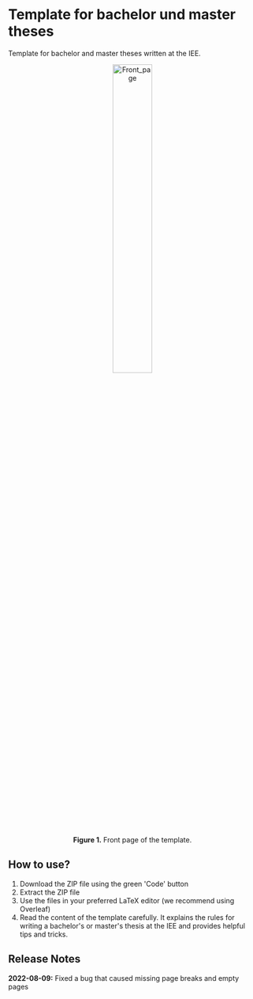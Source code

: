 # Template for bachelor und master theses
Template for bachelor and master theses written at the IEE.


<p align="center">
  <img src="Abbildungen/Front_page.png" alt="Front_page" width="40%" /></br>
  <b>Figure 1.</b> Front page of the template.
</p>

## How to use?
1) Download the ZIP file using the green 'Code' button
2) Extract the ZIP file
3) Use the files in your preferred LaTeX editor (we recommend using Overleaf)
4) Read the content of the template carefully. It explains the rules for writing a bachelor's or master's thesis at the IEE and provides helpful tips and tricks.

## Release Notes
**2022-08-09:** Fixed a bug that caused missing page breaks and empty pages
